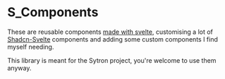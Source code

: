 # S_Components

These are reusable components [made with svelte](https://svelte.dev), customising a lot of [Shadcn-Svelte](https://shadcn-svelte.com) components and adding some custom components I find myself needing.

This library is meant for the Sytron project, you're welcome to use them anyway.
